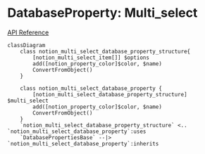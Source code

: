 # DatabaseProperty: Multi_select

[API Reference](https://developers.notion.com/reference/property-object#multi-select)

```mermaid
classDiagram
    class notion_multi_select_database_property_structure{
        [notion_multi_select_item[]] $options
        add([notion_property_color]$color, $name)
        ConvertFromObject()
    }

    class notion_multi_select_database_property {
        [notion_multi_select_database_property_structure] $multi_select
        add([notion_property_color]$color, $name)
        ConvertFromObject()
    }
    `notion_multi_select_database_property_structure` <.. `notion_multi_select_database_property`:uses
    `DatabasePropertiesBase` --|> `notion_multi_select_database_property`:inherits
```
